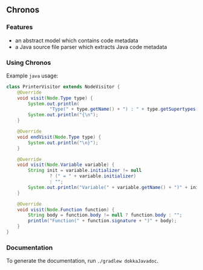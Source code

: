 ## Chronos

### Features

- an abstract model which contains code metadata
- a Java source file parser which extracts Java code metadata

### Using Chronos

Example `java` usage:

```java
class PrinterVisitor extends NodeVisitor {
    @Override
    void visit(Node.Type type) {
        System.out.println(
                "Type(" + type.getName() + ") : " + type.getSupertypes());
        System.out.println("{\n");
    }

    @Override
    void endVisit(Node.Type type) {
        System.out.println("\n}");
    }

    @Override
    void visit(Node.Variable variable) {
        String init = variable.initializer != null
                ? (" = " + variable.initializer)
                : "";
        System.out.println("Variable(" + variable.getName() + ")" + init);
    }

    @Override
    void visit(Node.Function function) {
        String body = function.body != null ? function.body : "";
        println("Function(" + function.signature + ")" + body);
    }
}
```

### Documentation

To generate the documentation, run ```./gradlew dokkaJavadoc```.
